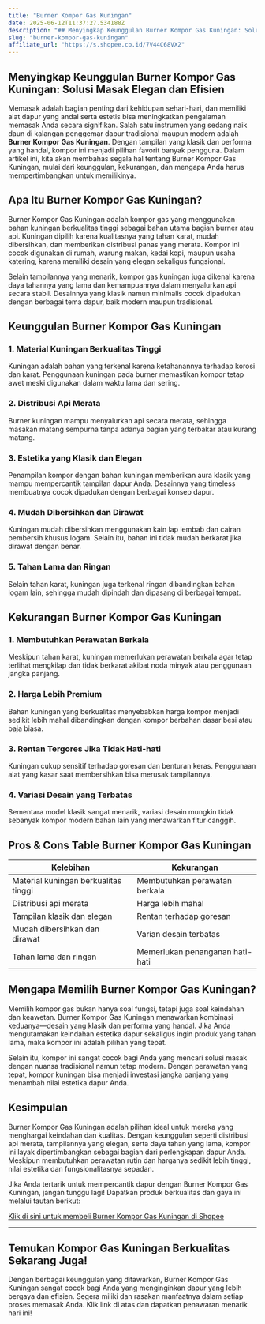 ```yaml
---
title: "Burner Kompor Gas Kuningan"
date: 2025-06-12T11:37:27.534188Z
description: "## Menyingkap Keunggulan Burner Kompor Gas Kuningan: Solusi Masak Elegan dan Efisien..."
slug: "burner-kompor-gas-kuningan"
affiliate_url: "https://s.shopee.co.id/7V44C68VX2"
---
```

## Menyingkap Keunggulan Burner Kompor Gas Kuningan: Solusi Masak Elegan dan Efisien

Memasak adalah bagian penting dari kehidupan sehari-hari, dan memiliki alat dapur yang andal serta estetis bisa meningkatkan pengalaman memasak Anda secara signifikan. Salah satu instrumen yang sedang naik daun di kalangan penggemar dapur tradisional maupun modern adalah **Burner Kompor Gas Kuningan**. Dengan tampilan yang klasik dan performa yang handal, kompor ini menjadi pilihan favorit banyak pengguna. Dalam artikel ini, kita akan membahas segala hal tentang Burner Kompor Gas Kuningan, mulai dari keunggulan, kekurangan, dan mengapa Anda harus mempertimbangkan untuk memilikinya.

## Apa Itu Burner Kompor Gas Kuningan?

Burner Kompor Gas Kuningan adalah kompor gas yang menggunakan bahan kuningan berkualitas tinggi sebagai bahan utama bagian burner atau api. Kuningan dipilih karena kualitasnya yang tahan karat, mudah dibersihkan, dan memberikan distribusi panas yang merata. Kompor ini cocok digunakan di rumah, warung makan, kedai kopi, maupun usaha katering, karena memiliki desain yang elegan sekaligus fungsional.

Selain tampilannya yang menarik, kompor gas kuningan juga dikenal karena daya tahannya yang lama dan kemampuannya dalam menyalurkan api secara stabil. Desainnya yang klasik namun minimalis cocok dipadukan dengan berbagai tema dapur, baik modern maupun tradisional.

## Keunggulan Burner Kompor Gas Kuningan

### 1. Material Kuningan Berkualitas Tinggi

Kuningan adalah bahan yang terkenal karena ketahanannya terhadap korosi dan karat. Penggunaan kuningan pada burner memastikan kompor tetap awet meski digunakan dalam waktu lama dan sering.

### 2. Distribusi Api Merata

Burner kuningan mampu menyalurkan api secara merata, sehingga masakan matang sempurna tanpa adanya bagian yang terbakar atau kurang matang.

### 3. Estetika yang Klasik dan Elegan

Penampilan kompor dengan bahan kuningan memberikan aura klasik yang mampu mempercantik tampilan dapur Anda. Desainnya yang timeless membuatnya cocok dipadukan dengan berbagai konsep dapur.

### 4. Mudah Dibersihkan dan Dirawat

Kuningan mudah dibersihkan menggunakan kain lap lembab dan cairan pembersih khusus logam. Selain itu, bahan ini tidak mudah berkarat jika dirawat dengan benar.

### 5. Tahan Lama dan Ringan

Selain tahan karat, kuningan juga terkenal ringan dibandingkan bahan logam lain, sehingga mudah dipindah dan dipasang di berbagai tempat.

## Kekurangan Burner Kompor Gas Kuningan

### 1. Membutuhkan Perawatan Berkala

Meskipun tahan karat, kuningan memerlukan perawatan berkala agar tetap terlihat mengkilap dan tidak berkarat akibat noda minyak atau penggunaan jangka panjang.

### 2. Harga Lebih Premium

Bahan kuningan yang berkualitas menyebabkan harga kompor menjadi sedikit lebih mahal dibandingkan dengan kompor berbahan dasar besi atau baja biasa.

### 3. Rentan Tergores Jika Tidak Hati-hati

Kuningan cukup sensitif terhadap goresan dan benturan keras. Penggunaan alat yang kasar saat membersihkan bisa merusak tampilannya.

### 4. Variasi Desain yang Terbatas

Sementara model klasik sangat menarik, variasi desain mungkin tidak sebanyak kompor modern bahan lain yang menawarkan fitur canggih.

## Pros & Cons Table Burner Kompor Gas Kuningan

| Kelebihan                        | Kekurangan                         |
|----------------------------------|-----------------------------------|
| Material kuningan berkualitas tinggi | Membutuhkan perawatan berkala     |
| Distribusi api merata           | Harga lebih mahal                |
| Tampilan klasik dan elegan      | Rentan terhadap goresan         |
| Mudah dibersihkan dan dirawat  | Varian desain terbatas          |
| Tahan lama dan ringan           | Memerlukan penanganan hati-hati |

## Mengapa Memilih Burner Kompor Gas Kuningan?

Memilih kompor gas bukan hanya soal fungsi, tetapi juga soal keindahan dan keawetan. Burner Kompor Gas Kuningan menawarkan kombinasi keduanya—desain yang klasik dan performa yang handal. Jika Anda mengutamakan keindahan estetika dapur sekaligus ingin produk yang tahan lama, maka kompor ini adalah pilihan yang tepat.

Selain itu, kompor ini sangat cocok bagi Anda yang mencari solusi masak dengan nuansa tradisional namun tetap modern. Dengan perawatan yang tepat, kompor kuningan bisa menjadi investasi jangka panjang yang menambah nilai estetika dapur Anda.

## Kesimpulan

Burner Kompor Gas Kuningan adalah pilihan ideal untuk mereka yang menghargai keindahan dan kualitas. Dengan keunggulan seperti distribusi api merata, tampilannya yang elegan, serta daya tahan yang lama, kompor ini layak dipertimbangkan sebagai bagian dari perlengkapan dapur Anda. Meskipun membutuhkan perawatan rutin dan harganya sedikit lebih tinggi, nilai estetika dan fungsionalitasnya sepadan.

Jika Anda tertarik untuk mempercantik dapur dengan Burner Kompor Gas Kuningan, jangan tunggu lagi! Dapatkan produk berkualitas dan gaya ini melalui tautan berikut:

[Klik di sini untuk membeli Burner Kompor Gas Kuningan di Shopee](https://s.shopee.co.id/7V44C68VX2)

---

## Temukan Kompor Gas Kuningan Berkualitas Sekarang Juga!

Dengan berbagai keunggulan yang ditawarkan, Burner Kompor Gas Kuningan sangat cocok bagi Anda yang menginginkan dapur yang lebih bergaya dan efisien. Segera miliki dan rasakan manfaatnya dalam setiap proses memasak Anda. Klik link di atas dan dapatkan penawaran menarik hari ini!